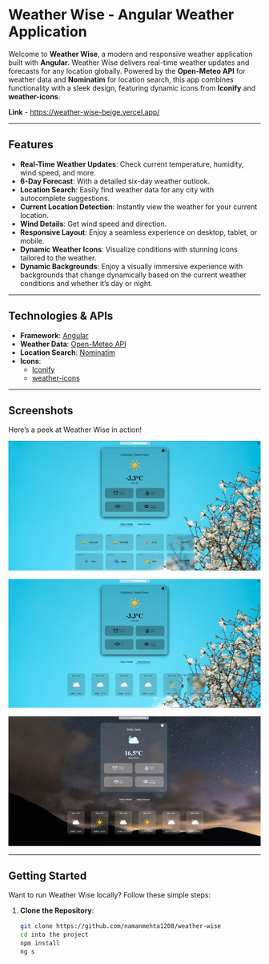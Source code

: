 # Weather Wise - Angular Weather Application

Welcome to **Weather Wise**, a modern and responsive weather application built with **Angular**. Weather Wise delivers real-time weather updates and forecasts for any location globally. Powered by the **Open-Meteo API** for weather data and **Nominatim** for location search, this app combines functionality with a sleek design, featuring dynamic icons from **Iconify** and **weather-icons**.

**Link** - https://weather-wise-beige.vercel.app/

---

## Features
- **Real-Time Weather Updates**: Check current temperature, humidity, wind speed, and more.
- **6-Day Forecast**: With a detailed six-day weather outlook.
- **Location Search**: Easily find weather data for any city with autocomplete suggestions.
- **Current Location Detection**: Instantly view the weather for your current location.
- **Wind Details**: Get wind speed and direction.
- **Responsive Layout**: Enjoy a seamless experience on desktop, tablet, or mobile.
- **Dynamic Weather Icons**: Visualize conditions with stunning icons tailored to the weather.
- **Dynamic Backgrounds**: Enjoy a visually immersive experience with backgrounds that change dynamically based on the current weather conditions and whether it’s day or night.

---

## Technologies & APIs
- **Framework**: [Angular](https://angular.io/)
- **Weather Data**: [Open-Meteo API](https://open-meteo.com/)
- **Location Search**: [Nominatim](https://nominatim.org/)
- **Icons**:
  - [Iconify](https://iconify.design/)
  - [weather-icons](https://github.com/basmilius/weather-icons)

---

## Screenshots
Here’s a peek at Weather Wise in action!

![Screenshot](https://github.com/namanmehta1208/weather-wise/blob/main/demo_1.png)

![Screenshot](https://github.com/namanmehta1208/weather-wise/blob/main/demo_2.png)

![Screenshot](https://github.com/namanmehta1208/weather-wise/blob/main/demo_3.png)

---

## Getting Started
Want to run Weather Wise locally? Follow these simple steps:

1. **Clone the Repository**:
   ```bash
   git clone https://github.com/namanmehta1208/weather-wise
   cd into the project
   npm install
   ng s
